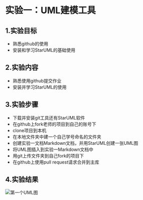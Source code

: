 # 实验一：UML建模工具

## 1.实验目标

- 熟悉github的使用
- 安装和学习StarUML的基础使用

## 2.实验内容

- 熟悉使用github提交作业
- 安装并学习StarUML的使用

## 3.实验步骤

- 下载并安装git工具还有StarUML软件
- 在github上fork老师的项目到自己的账号下
- clone项目到本机
- 在本地文件夹中建一个自己学号命名的文件夹
- 创建实验一文档Markdown文档，并用StarUML创建一张UML图
- 将UML图插入到实验一Markdown文档中
- 用git上传文件夹到自己fork的项目下
- 在github上使用pull request请求合并到主库

## 4.实验结果

![第一个UML图](./model1.jpg)
